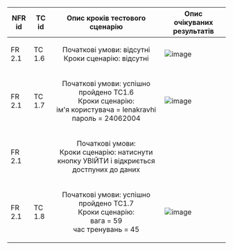 |NFR id|	TC id|	Опис кроків тестового сценарію|	Опис очікуваних результатів|
|------|-------|--------------------------------|----------------------------|
|FR 2.1|TC 1.6|<p align="center">Початкові умови: відсутні <br>Кроки сценарію: відсутні </p>|![image](https://github.com/oleksandrblazhko/ai-214-kravchishina/assets/101953369/d5e131e5-5773-4d56-ba00-1fe3cdc76a3a)|
|FR 2.1|TC 1.7|<p align="center">Початкові умови: успішно пройдено TC1.6<br>Кроки сценарію: <br> ім'я користувача = lenakravhi <br>пароль = 24062004 </p>|![image](https://github.com/oleksandrblazhko/ai-214-kravchishina/assets/101953369/4dc51e70-6967-4786-8ab2-fb9f706069ce)
|FR 2.1||<p align="center">Початкові умови: <br>Кроки сценарію: натиснути кнопку УВІЙТИ і відкриється достпуних до даних </p>||
|FR 2.1|TC 1.8|<p align="center">Початкові умови: успішно пройдено TC1.7<br>Кроки сценарію: <br>вага = 59<br>час тренувань = 45|![image](https://github.com/oleksandrblazhko/ai-214-kravchishina/assets/101953369/7c04c972-5f7e-41ab-8473-17473e37e183)|


